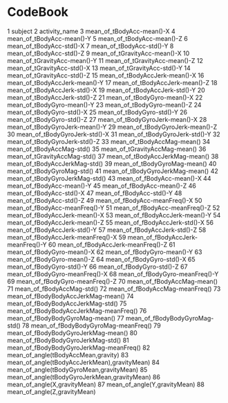 # CodeBook

1 subject
2 activity_name
3 mean_of_tBodyAcc-mean()-X
4 mean_of_tBodyAcc-mean()-Y
5 mean_of_tBodyAcc-mean()-Z
6 mean_of_tBodyAcc-std()-X
7 mean_of_tBodyAcc-std()-Y
8 mean_of_tBodyAcc-std()-Z
9 mean_of_tGravityAcc-mean()-X
10 mean_of_tGravityAcc-mean()-Y
11 mean_of_tGravityAcc-mean()-Z
12 mean_of_tGravityAcc-std()-X
13 mean_of_tGravityAcc-std()-Y
14 mean_of_tGravityAcc-std()-Z
15 mean_of_tBodyAccJerk-mean()-X
16 mean_of_tBodyAccJerk-mean()-Y
17 mean_of_tBodyAccJerk-mean()-Z
18 mean_of_tBodyAccJerk-std()-X
19 mean_of_tBodyAccJerk-std()-Y
20 mean_of_tBodyAccJerk-std()-Z
21 mean_of_tBodyGyro-mean()-X
22 mean_of_tBodyGyro-mean()-Y
23 mean_of_tBodyGyro-mean()-Z
24 mean_of_tBodyGyro-std()-X
25 mean_of_tBodyGyro-std()-Y
26 mean_of_tBodyGyro-std()-Z
27 mean_of_tBodyGyroJerk-mean()-X
28 mean_of_tBodyGyroJerk-mean()-Y
29 mean_of_tBodyGyroJerk-mean()-Z
30 mean_of_tBodyGyroJerk-std()-X
31 mean_of_tBodyGyroJerk-std()-Y
32 mean_of_tBodyGyroJerk-std()-Z
33 mean_of_tBodyAccMag-mean()
34 mean_of_tBodyAccMag-std()
35 mean_of_tGravityAccMag-mean()
36 mean_of_tGravityAccMag-std()
37 mean_of_tBodyAccJerkMag-mean()
38 mean_of_tBodyAccJerkMag-std()
39 mean_of_tBodyGyroMag-mean()
40 mean_of_tBodyGyroMag-std()
41 mean_of_tBodyGyroJerkMag-mean()
42 mean_of_tBodyGyroJerkMag-std()
43 mean_of_fBodyAcc-mean()-X
44 mean_of_fBodyAcc-mean()-Y
45 mean_of_fBodyAcc-mean()-Z
46 mean_of_fBodyAcc-std()-X
47 mean_of_fBodyAcc-std()-Y
48 mean_of_fBodyAcc-std()-Z
49 mean_of_fBodyAcc-meanFreq()-X
50 mean_of_fBodyAcc-meanFreq()-Y
51 mean_of_fBodyAcc-meanFreq()-Z
52 mean_of_fBodyAccJerk-mean()-X
53 mean_of_fBodyAccJerk-mean()-Y
54 mean_of_fBodyAccJerk-mean()-Z
55 mean_of_fBodyAccJerk-std()-X
56 mean_of_fBodyAccJerk-std()-Y
57 mean_of_fBodyAccJerk-std()-Z
58 mean_of_fBodyAccJerk-meanFreq()-X
59 mean_of_fBodyAccJerk-meanFreq()-Y
60 mean_of_fBodyAccJerk-meanFreq()-Z
61 mean_of_fBodyGyro-mean()-X
62 mean_of_fBodyGyro-mean()-Y
63 mean_of_fBodyGyro-mean()-Z
64 mean_of_fBodyGyro-std()-X
65 mean_of_fBodyGyro-std()-Y
66 mean_of_fBodyGyro-std()-Z
67 mean_of_fBodyGyro-meanFreq()-X
68 mean_of_fBodyGyro-meanFreq()-Y
69 mean_of_fBodyGyro-meanFreq()-Z
70 mean_of_fBodyAccMag-mean()
71 mean_of_fBodyAccMag-std()
72 mean_of_fBodyAccMag-meanFreq()
73 mean_of_fBodyBodyAccJerkMag-mean()
74 mean_of_fBodyBodyAccJerkMag-std()
75 mean_of_fBodyBodyAccJerkMag-meanFreq()
76 mean_of_fBodyBodyGyroMag-mean()
77 mean_of_fBodyBodyGyroMag-std()
78 mean_of_fBodyBodyGyroMag-meanFreq()
79 mean_of_fBodyBodyGyroJerkMag-mean()
80 mean_of_fBodyBodyGyroJerkMag-std()
81 mean_of_fBodyBodyGyroJerkMag-meanFreq()
82 mean_of_angle(tBodyAccMean,gravity)
83 mean_of_angle(tBodyAccJerkMean),gravityMean)
84 mean_of_angle(tBodyGyroMean,gravityMean)
85 mean_of_angle(tBodyGyroJerkMean,gravityMean)
86 mean_of_angle(X,gravityMean)
87 mean_of_angle(Y,gravityMean)
88 mean_of_angle(Z,gravityMean)




